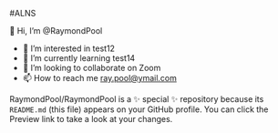 #ALNS

 👋 Hi, I’m @RaymondPool
- 👀 I’m interested in test12
- 🌱 I’m currently learning test14
- 💞️ I’m looking to collaborate on Zoom
- 📫 How to reach me ray.pool@ymail.com 


RaymondPool/RaymondPool is a ✨ special ✨ repository because its `README.md` (this file) appears on your GitHub profile.
You can click the Preview link to take a look at your changes.

